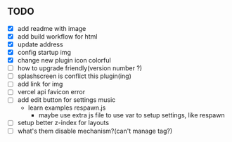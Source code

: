 ## TODO

* [x] add readme with image
* [x] add build workflow for html
* [x] update address
* [x] config startup img
* [x] change new plugin icon colorful
* [ ] how to upgrade friendly(version number ?)
* [ ] splashscreen is conflict this plugin(ing)
* [ ] add link for img
* [ ] vercel api favicon error
* [ ] add edit button for settings music
  * learn examples respawn.js
    * maybe use extra js file to use var to setup settings, like respawn
* [ ] setup better z-index for layouts
* [ ] what's them disable mechanism?(can't manage tag?)
